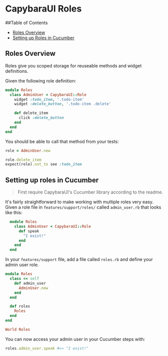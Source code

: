 # CapybaraUI Roles

##Table of Contents
  - [Roles Overview](#roles-overview)
  - [Setting up Roles in Cucumber](#setting-up-roles-in-cucumber)

## Roles Overview
Roles give you scoped storage for reuseable methods and widget definitions.

Given the following role definition:

```ruby
module Roles
  class AdminUser < CapybaraUI::Role
    widget :todo_item, '.todo-item'
    widget :delete_button, '.todo-item .delete'

    def delete_item
      click :delete_button
    end
  end
end
```

You should be able to call that method from your tests:

```ruby
role = AdminUser.new

role.delete_item
expect(role).not_to see :todo_item
```


## Setting up roles in Cucumber
> First require CapybaraUI's Cucumber library according to the readme.

It's fairly straightforward to make working with multiple roles very easy.
Given a role file in `features/support/roles/` called `admin_user.rb` that looks like this:

```ruby
  module Roles
    class AdminUser < CapybaraUI::Role
      def speak
        "I exist!"
      end
    end
  end
```

In your `features/support` file, add a file called `roles.rb` and define your admin user role.

```ruby
module Roles
  class << self
    def admin_user
      AdminUser.new
    end
  end

  def roles
    Roles
  end
end

World Roles
```

You can now access your admin user in your Cucumber steps with:

```ruby
roles.admin_user.speak #=> "I exist!"
```
